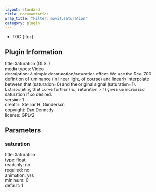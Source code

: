 ```yaml
---
layout: standard
title: Documentation
wrap_title: "Filter: movit.saturation"
category: plugin
---
```

* TOC
{:toc}

## Plugin Information

title: Saturation (GLSL)  
media types:
Video  
description: A simple desaturation/saturation effect. We use the Rec. 709 definition of luminance (in linear light, of course) and linearly interpolate between that (saturation=0) and the original signal (saturation=1). Extrapolating that curve further (ie., saturation &gt; 1) gives us increased saturation if so desired.  
version: 1  
creator: Steinar H. Gunderson  
copyright: Dan Dennedy  
license: GPLv2  

## Parameters

### saturation

title: Saturation    
type: float  
readonly: no  
required: no  
animation: yes  
minimum: 0  
default: 1  

